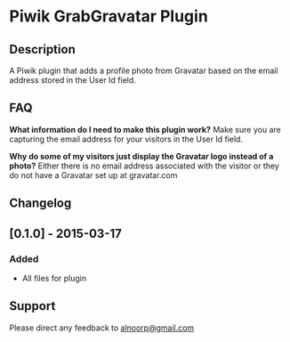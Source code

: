 # Piwik GrabGravatar Plugin

## Description

A Piwik plugin that adds a profile photo from Gravatar based on the email address stored in the User Id field.

## FAQ

__What information do I need to make this plugin work?__
Make sure you are capturing the email address for your visitors in the User Id field.

__Why do some of my visitors just display the Gravatar logo instead of a photo?__
Either there is no email address associated with the visitor or they do not have a Gravatar set up at gravatar.com

## Changelog

## [0.1.0] - 2015-03-17
### Added
- All files for plugin

## Support

Please direct any feedback to alnoorp@gmail.com
